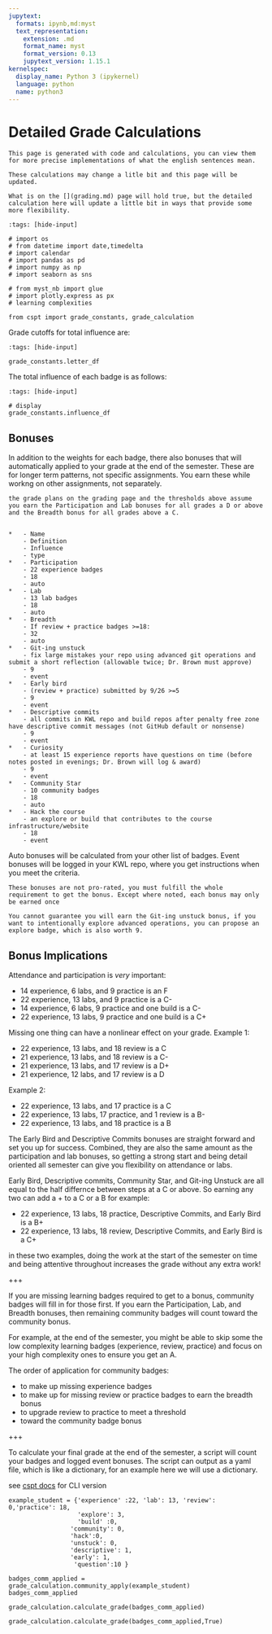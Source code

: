 ```yaml
---
jupytext:
  formats: ipynb,md:myst
  text_representation:
    extension: .md
    format_name: myst
    format_version: 0.13
    jupytext_version: 1.15.1
kernelspec:
  display_name: Python 3 (ipykernel)
  language: python
  name: python3
---
```


# Detailed Grade Calculations 

```{important} 
This page is generated with code and calculations, you can view them for more precise implementations of what the english sentences mean. 
```

```{warning}
These calculations may change a litle bit and this page will be updated. 

What is on the [](grading.md) page will hold true, but the detailed calculation here will update a little bit in ways that provide some more flexibility. 
```

```{code-cell} ipython3
:tags: [hide-input]

# import os
# from datetime import date,timedelta
# import calendar
# import pandas as pd
# import numpy as np
# import seaborn as sns

# from myst_nb import glue
# import plotly.express as px
# learning complexities

from cspt import grade_constants, grade_calculation
```

Grade cutoffs for total influence are:

```{code-cell} ipython3
:tags: [hide-input]

grade_constants.letter_df
```

The total influence of each badge is as follows:

```{code-cell} ipython3
:tags: [hide-input]

# display
grade_constants.influence_df
```

## Bonuses

In addition to the weights for each badge, there also bonuses that will automatically applied to your grade at the end of the semester.  These are for longer term patterns, not specific assignments.  You earn these while workng on other assignments, not separately. 

```{important}
the grade plans on the grading page and the thresholds above assume you earn the Participation and Lab bonuses for all grades a D or above and the Breadth bonus for all grades above a C.  

```

```{list-table}

*   - Name
    - Definition
    - Influence
    - type
*   - Participation
    - 22 experience badges
    - 18
    - auto
*   - Lab
    - 13 lab badges
    - 18
    - auto
*   - Breadth
    - If review + practice badges >=18:
    - 32
    - auto
*   - Git-ing unstuck 
    - fix large mistakes your repo using advanced git operations and submit a short reflection (allowable twice; Dr. Brown must approve)
    - 9
    - event
*   - Early bird
    - (review + practice) submitted by 9/26 >=5
    - 9
    - event
*   - Descriptive commits
    - all commits in KWL repo and build repos after penalty free zone have descriptive commit messages (not GitHub default or nonsense)
    - 9
    - event
*   - Curiosity
    - at least 15 experience reports have questions on time (before notes posted in evenings; Dr. Brown will log & award)
    - 9
    - event 
*   - Community Star
    - 10 community badges
    - 18
    - auto
*   - Hack the course
    - an explore or build that contributes to the course infrastructure/website 
    - 18
    - event
```

Auto bonuses will be calculated from your other list of badges.  Event bonuses will be logged in your KWL repo, where you get instructions when you meet the criteria. 

```{note}
These bonuses are not pro-rated, you must fulfill the whole requirement to get the bonus. Except where noted, each bonus may only be earned once
```

```{note}
You cannot guarantee you will earn the Git-ing unstuck bonus, if you want to intentionally explore advanced operations, you can propose an explore badge, which is also worth 9. 
```

## Bonus Implications

Attendance and participation is *very* important: 
- 14 experience, 6 labs, and 9 practice is an F
- 22 experience, 13 labs, and 9 practice is a C-
- 14 experience, 6 labs,  9 practice and one build is a C-
- 22 experience, 13 labs,  9 practice and one build is a C+


Missing one thing can have a nonlinear effect on your grade.
Example 1: 
- 22 experience, 13 labs, and 18 review is a C
- 21 experience, 13 labs, and 18 review is a C-
- 21 experience, 13 labs, and 17 review is a D+
- 21 experience, 12 labs, and 17 review is a D

Example 2:
- 22 experience, 13 labs, and 17 practice is a C
- 22 experience, 13 labs, 17 practice, and 1 review is a B-
- 22 experience, 13 labs, and 18 practice is a B

The Early Bird and Descriptive Commits bonuses are straight forward and set you up for success.  Combined, they are also the same amount as the participation and lab bonuses, so getting a strong start and being detail oriented all semester can give you flexibility on attendance or labs. 

Early Bird, Descriptive commits, Community Star, and Git-ing Unstuck are all equal to the half differnce between steps at a C or above. So earning any two can add a + to a C or a B for example:
- 22 experience, 13 labs, 18 practice, Descriptive Commits, and Early Bird is a B+  
- 22 experience, 13 labs, 18 review, Descriptive Commits, and Early Bird is a C+

in these two examples, doing the work at the start of the semester on time and being attentive throughout increases the grade without any extra work!

+++




If you are missing learning badges required to get to a bonus, community badges will fill in for those first.  If you earn the Participation, Lab, and Breadth bonuses, then remaining community badges will count toward the community bonus.  

For example, at the end of the semester, you might be able to skip some the low complexity learning badges (experience, review, practice) and focus on your high complexity ones to ensure you get an A. 

The order of application for community badges: 
- to make up missing experience badges 
- to make up for missing review or practice badges to earn the breadth bonus 
- to upgrade review to practice to meet a threshold 
- toward the community badge bonus 

+++

To calculate your final grade at the end of the semester, a script will count your badges and logged event bonuses. The script can output as a yaml file, which is like a dictionary, for an example here we will use a dictionary. 

see [cspt docs](https://compsys-progtools.github.io/courseutils/cli.html#cspt-grade) for CLI version

```{code-cell} ipython3
example_student = {'experience' :22, 'lab': 13, 'review': 0,'practice': 18,
                   'explore': 3,
                   'build' :0,
                 'community': 0,
                 'hack':0,
                 'unstuck': 0,
                 'descriptive': 1,
                 'early': 1,
                  'question':10 }
```

```{code-cell} ipython3
badges_comm_applied = grade_calculation.community_apply(example_student)
badges_comm_applied
```

```{code-cell} ipython3
grade_calculation.calculate_grade(badges_comm_applied)
```

```{code-cell} ipython3
grade_calculation.calculate_grade(badges_comm_applied,True)
```

```{code-cell} ipython3

```

